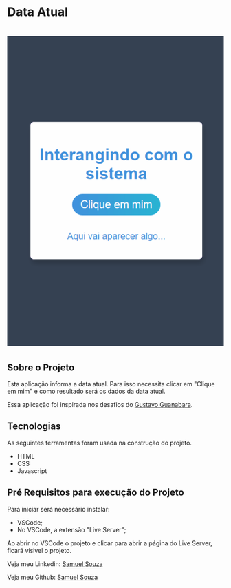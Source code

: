 <h1>Data Atual</h1>

<h1 align="center">
    <img alt="Readme" title="Readme" src="./github/data.gif">
</h1>

<h2>Sobre o Projeto</h2>

<p>Esta aplicação informa a data atual. Para isso necessita clicar em "Clique em mim" e como resultado será os dados da data atual.</p> 
<p>Essa aplicação foi inspirada nos desafios do <a href="https://gustavoguanabara.github.io/javascript/exercicios/">Gustavo Guanabara</a>.</p>

<h2>Tecnologias</h2>

<p>As seguintes ferramentas foram usada na construção do projeto.</p>
<ul>
    <li>HTML</li>
    <li>CSS</li>
    <li>Javascript</li>
</ul>

<h2>Pré Requisitos para execução do Projeto</h2>

<p>Para iniciar será necessário instalar:</p>
<ul>
    <li>VSCode;</li>
    <li>No VSCode, a extensão "Live Server";</li>
</ul>
<p>Ao abrir no VSCode o projeto e clicar para abrir a página do Live Server, ficará vísivel o projeto.</p>

<p>Veja meu Linkedin: <a href="https://www.linkedin.com/in/souzasamuelp/">Samuel Souza</a></p>
<p>Veja meu Github: <a href="https://github.com/souzasamuelp">Samuel Souza</a></p>